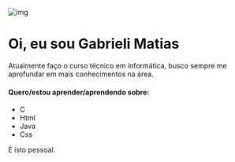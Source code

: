 ![img](https://user-images.githubusercontent.com/102187337/164878149-b3188346-9bd4-4380-8b0e-71b42fb77021.png)<br>
<h1 text-align="center">Oi, eu sou Gabrieli Matias</h1>
<p>Atualmente faço o curso técnico em informática, busco sempre me aprofundar em mais conhecimentos na área.</p>
<h4>Quero/estou aprender/aprendendo sobre:</h4>
<ul><li>C</li>
  <li>Html</li>
  <li>Java</li>
  <li>Css</li>
</ul>
<p>É isto pessoal.</p>
